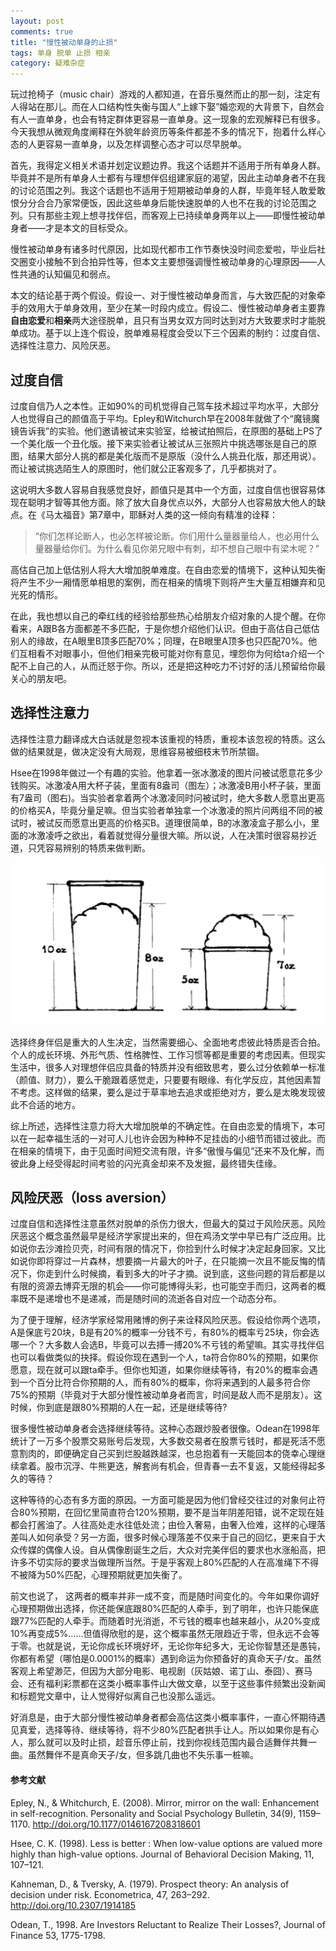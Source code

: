 ```yaml
---
layout: post
comments: true
title: "慢性被动单身的止损"
tags: 单身 脱单 止损 相亲 
category: 疑难杂症
---
```


玩过抢椅子（music chair）游戏的人都知道，在音乐戛然而止的那一刻，注定有人得站在那儿。而在人口结构性失衡与国人“上嫁下娶”婚恋观的大背景下，自然会有人一直单身，也会有特定群体更容易一直单身。这一现象的宏观解释已有很多。今天我想从微观角度阐释在外貌年龄资历等条件都差不多的情况下，抱着什么样心态的人更容易一直单身，以及怎样调整心态才可以尽早脱单。

首先，我得定义相关术语并划定议题边界。我这个话题并不适用于所有单身人群。毕竟并不是所有单身人士都有与理想伴侣组建家庭的渴望，因此主动单身者不在我的讨论范围之列。我这个话题也不适用于短期被动单身的人群，毕竟年轻人敢爱敢恨分分合合乃家常便饭，因此这些单身后能快速脱单的人也不在我的讨论范围之列。只有那些主观上想寻找伴侣，而客观上已持续单身两年以上——即慢性被动单身者——才是本文的目标受众。

慢性被动单身有诸多时代原因，比如现代都市工作节奏快没时间恋爱啦，毕业后社交圈变小接触不到合拍异性等，但本文主要想强调慢性被动单身的心理原因——人性共通的认知偏见和弱点。

本文的结论基于两个假设。假设一、对于慢性被动单身而言，与大致匹配的对象牵手的效用大于单身效用，至少在某一时段内成立。假设二、慢性被动单身者主要靠**自由恋爱**和**相亲**两大途径脱单，且只有当男女双方同时达到对方大致要求时才能脱单成功。基于以上连个假设，脱单难易程度会受以下三个因素的制约：过度自信、选择性注意力、风险厌恶。

## 过度自信
过度自信乃人之本性。正如90%的司机觉得自己驾车技术超过平均水平，大部分人也觉得自己的颜值高于平均。Epley和Witchurch早在2008年就做了个“魔镜魔镜告诉我”的实验。他们邀请被试来实验室，给被试拍照后，在原图的基础上PS了一个美化版一个丑化版。接下来实验者让被试从三张照片中挑选哪张是自己的原图，结果大部分人挑的都是美化版而不是原版（没什么人挑丑化版，那还用说）。而让被试挑选陌生人的原图时，他们就公正客观多了，几乎都挑对了。

这说明大多数人容易自我感觉良好，颜值只是其中一个方面，过度自信也很容易体现在聪明才智等其他方面。除了放大自身优点以外，大部分人也容易放大他人的缺点。在《马太福音》第7章中，耶稣对人类的这一倾向有精准的诠释：
> “你们怎样论断人，也必怎样被论断。你们用什么量器量给人，也必用什么量器量给你们。为什么看见你弟兄眼中有刺，却不想自己眼中有梁木呢？”

高估自己加上低估别人将大大增加脱单难度。在自由恋爱的情境下，这种认知失衡将产生不少一厢情愿单相思的案例，而在相亲的情境下则将产生大量互相嫌弃和见光死的情形。

在此，我也想以自己的牵红线的经验给那些热心给朋友介绍对象的人提个醒。在你看来，A跟B各方面都差不多匹配，于是你想介绍他们认识。但由于高估自己低估别人的缘故，在A眼里B顶多匹配70%；同理，在B眼里A顶多也只匹配70%。他们互相看不对眼事小，但他们相亲完极可能对你有意见，埋怨你为何给ta介绍一个配不上自己的人，从而迁怒于你。所以，还是把这种吃力不讨好的活儿预留给你最关心的朋友吧。

## 选择性注意力
选择性注意力翻译成大白话就是忽视本该重视的特质，重视本该忽视的特质。这么做的结果就是，做决定没有大局观，思维容易被细枝末节所禁锢。

Hsee在1998年做过一个有趣的实验。他拿着一张冰激凌的图片问被试愿意花多少钱购买。冰激凌A用大杯子装，里面有8盎司（图左）；冰激凌B用小杯子装，里面有7盎司（图右)。当实验者拿着两个冰激凌同时问被试时，绝大多数人愿意出更高的价格买A，毕竟分量足嘛。但当实验者单独拿一个冰激凌的照片问两组不同的被试时，被试反而愿意出更高的价格买B。道理很简单，B的冰激凌盒子那么小，里面的冰激凌呼之欲出，看着就觉得分量很大嘛。所以说，人在决策时很容易抄近道，只凭容易辨别的特质来做判断。

![](/images/ice-cream.png)

选择终身伴侣是重大的人生决定，当然需要细心、全面地考虑彼此特质是否合拍。个人的成长环境、外形气质、性格脾性、工作习惯等都是重要的考虑因素。但现实生活中，很多人对理想伴侣应具备的特质并没有细致思考，要么过分依赖单一标准（颜值、财力），要么干脆跟着感觉走，只要要有眼缘、有化学反应，其他因素暂不考虑。这样做的结果，要么是过于草率地去追求或拒绝对方，要么是太晚发现彼此不合适的地方。

综上所述，选择性注意力将大大增加脱单的不确定性。在自由恋爱的情境下，本可以在一起幸福生活的一对可人儿也许会因为种种不足挂齿的小细节而错过彼此。而在相亲的情境下，由于见面时间短交流有限，许多“傲慢与偏见”还来不及化解，而彼此身上经受得起时间考验的闪光真金却来不及发掘，最终错失佳缘。

## 风险厌恶（loss aversion）
过度自信和选择性注意虽然对脱单的杀伤力很大，但最大的莫过于风险厌恶。风险厌恶这个概念虽然最早是经济学家提出来的，但在鸡汤文学中早已有广泛应用。比如说你去沙滩捡贝壳，时间有限的情况下，你捡到什么时候才决定起身回家。又比如说你即将穿过一片森林，想要摘一片最大的叶子，在只能摘一次且不能反悔的情况下，你走到什么时候摘，看到多大的叶子才摘。说到底，这些问题的背后都是以有限的资源去博弈无限的机会——你可能博得头彩，也可能空手而归，这两者的概率既不是递增也不是递减，而是随时间的流逝各自对应一个动态分布。

为了便于理解，经济学家经常用赌博的例子来诠释风险厌恶。假设给你两个选项，A是保底亏20块，B是有20%的概率一分钱不亏，有80%的概率亏25块，你会选哪一个？大多数人会选B，毕竟可以去搏一搏20%不亏钱的希望嘛。其实寻找伴侣也可以看做类似的抉择。假设你现在遇到一个人，ta符合你80%的预期，如果你愿意，现在就可以跟ta牵手。但你也知道，如果你继续等待，有20%的概率会遇到一个百分比符合你预期的人，而有80%的概率，你将来遇到的人最多符合你75%的预期（毕竟对于大部分慢性被动单身者而言，时间是敌人而不是朋友）。这时候，你到底是跟80%预期的人在一起，还是继续等待?

很多慢性被动单身者会选择继续等待。这种心态跟炒股者很像。Odean在1998年统计了一万多个股票交易账号后发现，大多数交易者在股票亏钱时，都是死活不愿意割肉的，即便确定自己买到烂股越跌越深，也总抱着有一天能回本的侥幸心理继续拿着。股市沉浮、牛熊更迭，解套尚有机会，但青春一去不复返，又能经得起多久的等待？

这种等待的心态有多方面的原因。一方面可能是因为他们曾经交往过的对象何止符合80%预期，在回忆里简直符合120%预期，要不是当年阴差阳错，说不定现在娃都会打酱油了。人往高处走水往低处流；由俭入奢易，由奢入俭难，这样的心理落差叫人如何承受？另一方面，很多时候心理落差不仅来于自己的回忆，更来自于大众传媒的偶像人设。自从偶像剧诞生之后，大众对完美伴侣的要求也水涨船高，把许多不切实际的要求当做理所当然。于是乎客观上80%匹配的人在高准绳下不得不被降为50%匹配，心理预期就更加失衡了。

前文也说了， 这两者的概率并非一成不变，而是随时间变化的。今年如果你调好心理预期做出选择，你还能保底跟80%匹配的人牵手，到了明年，也许只能保底跟77%匹配的人牵手。而随着时光消逝，不亏钱的概率也越来越小，从20%变成10%再变成5%……但值得欣慰的是，这个概率虽然无限趋近于零，但永远不会等于零。也就是说，无论你成长环境好坏，无论你年纪多大，无论你智慧还是愚钝，你都有希望（哪怕是0.0001%的概率）遇到命运为你预备好的真命天子/女。虽然客观上希望渺茫，但因为大部分电影、电视剧（灰姑娘、诺丁山、泰囧）、赛马会、还有福利彩票都在这类小概率事件山大做文章，以至于这些事件频繁出没新闻和标题党文章中，让人觉得好似离自己也没那么遥远。

好消息是，由于大部分慢性被动单身者都会高估这类小概率事件，一直心怀期待遇见真爱，选择等待、继续等待，将不少80%匹配者拱手让人。所以如果你是有心人，那么就可以及时止损，趁音乐停止前，找到你视线范围内最合适舞伴共舞一曲。虽然舞伴不是真命天子/女，但多跳几曲也不失乐事一桩嘛。

#### 参考文献
Epley, N., & Whitchurch, E. (2008). Mirror, mirror on the wall: Enhancement in self-recognition. Personality and Social Psychology Bulletin, 34(9), 1159–1170. http://doi.org/10.1177/0146167208318601

Hsee, C. K. (1998). Less is better : When low-value options are valued more highly than high-value options. Journal of Behavioral Decision Making, 11, 107–121.

Kahneman, D., & Tversky, A. (1979). Prospect theory: An analysis of decision under risk. Econometrica, 47, 263–292. http://doi.org/10.2307/1914185

Odean, T., 1998. Are Investors Reluctant to Realize Their Losses?, Journal of Finance 53, 1775-1798. 

